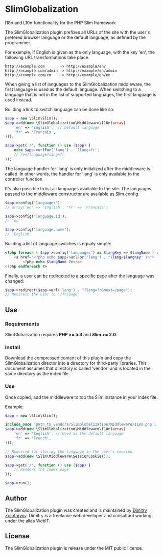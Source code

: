 SlimGlobalization
=================

I18n and L10n functionality for the PHP Slim framework

The SlimGlobalization plugin prefixes all URLs of the site with the user's
prefered browser language or the default language, as defined by the
programmer.

For example, if English is given as the only language, with the key 'en', the
following URL transformations take place.

```
http://example.com       -> http://example/en/
http://example.com/admin -> http://example/en/admin
http://example.com/en    -> http://example/en/en
```

When giving a list of languages to the SlimGlobalization middleware, the first
language is used as the default language. When switching to a language that is
not in the list of supported languages, the first language is used instead.

Building a link to switch language can be done like so:

```php
$app = new \Slim\Slim();
$app->add(new \SlimGlobalization\Middleware\I18n(array(
    'en' => 'English',  // Default language
    'fr' => 'Français',
)));

$app->get('/', function () use ($app) {
    echo $app->urlFor('lang') . '?lang=fr';
    // /en/language?lang=fr
));
```

The language handler for 'lang' is only initialized after the middleware is
called. In other words, the handler for 'lang' is only available to the 
controller function.

It's also possible to list all languages available to the site. The languages
passed to the middleware constructor are available as Slim config.

```php
$app->config('languages');
// array('en' => 'English', 'fr' => 'Français')

$app->config('language.id');
// 'en'

$app->config('language.name');
// 'English'
```

Building a list of language switches is equaly simple:

```php
<?php foreach ( $app->config('languages') as $langKey => $langName ) : ?>
    <a href="<?php echo $app->urlFor('lang') , "?lang=$langKey" ?>">
        <?php echo $langName ?></a>
<?php endforeach ?>
```

Finally, a user can be redirected to a specific page after the language was
changed:

```php
$app->redirect($app->url('lang') . "?lang=fr&next=/page");
// Redirect the user to '/fr/page'
```

## Use

### Requirements

SlimGlobalization requires **PHP >= 5.3** and **Slim >= 2.0**.

### Install

Download the compressed content of this plugin and copy the SlimGlobalization
director into a directory for third-party libraries. This document assumes that
directory is called 'vendor' and is located in the same directory as the index
file.

### Use

Once copied, add the middleware to too the Slim instance in your index file.

Example:

```php
$app = new \Slim\Slim();

include_once 'path_to_vendors/SlimGlobalization/Middleware/I18n.php';
$app->add(new \SlimGlobalization\Middleware\I18n(array(
    'en' => 'English', // Used as the default language
    'fr' => 'French',
)));

// Required for storing the language in the user's session
$app->add(new \Slim\Middleware\SessionCookie());

$app->get('/', function () use ($app) {
    // Renders the index page
});

$app->run();
```

## Author

The SlimGlobalization plugin was created and is maintained by
[Dimitry Zolotaryov](http://webit.ca/). Dimitry is a freelance web developer 
and consultant working under the alias WebIT. 

## License

The SlimGlobalization plugin is release under the MIT public license.
